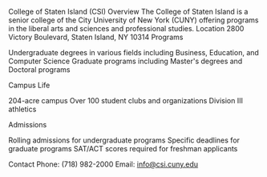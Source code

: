 College of Staten Island (CSI)
Overview
The College of Staten Island is a senior college of the City University of New York (CUNY) offering programs in the liberal arts and sciences and professional studies.
Location
2800 Victory Boulevard, Staten Island, NY 10314
Programs

Undergraduate degrees in various fields including Business, Education, and Computer Science
Graduate programs including Master's degrees and Doctoral programs

Campus Life

204-acre campus
Over 100 student clubs and organizations
Division III athletics

Admissions

Rolling admissions for undergraduate programs
Specific deadlines for graduate programs
SAT/ACT scores required for freshman applicants

Contact
Phone: (718) 982-2000
Email: info@csi.cuny.edu